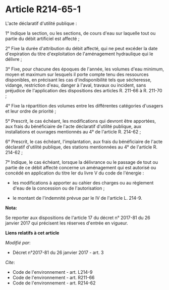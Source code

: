 # Article R214-65-1

L'acte déclaratif d'utilité publique : 

1° Indique la section, ou les sections, de cours d'eau sur laquelle tout ou partie du débit artificiel est affecté ; 

2° Fixe la durée d'attribution du débit affecté, qui ne peut excéder la date d'expiration du titre d'exploitation de
l'aménagement hydraulique qui le délivre ; 

3° Fixe, pour chacune des époques de l'année, les volumes d'eau minimum, moyen et maximum sur lesquels il porte compte tenu
des ressources disponibles, en précisant les cas d'indisponibilité tels que sécheresse, vidange, restriction d'eau, danger à
l'aval, travaux ou incident, sans préjudice de l'application des dispositions des articles R. 211-66 à R. 211-70 ; 

4° Fixe la répartition des volumes entre les différentes catégories d'usagers et leur ordre de priorité ; 

5° Prescrit, le cas échéant, les modifications qui devront être apportées, aux frais du bénéficiaire de l'acte déclaratif
d'utilité publique, aux installations et ouvrages mentionnés au 4° de l'article R. 214-62 ; 

6° Prescrit, le cas échéant, l'implantation, aux frais du bénéficiaire de l'acte déclaratif d'utilité publique, des stations
mentionnées au 4° de l'article R. 214-62 ; 

7° Indique, le cas échéant, lorsque la délivrance ou le passage de tout ou partie de ce débit affecté concerne un aménagement
qui est autorisé ou concédé en application du titre Ier du livre V du code de l'énergie :

- les modifications à apporter au cahier des charges ou au règlement d'eau de la concession ou de l'autorisation ;

- le montant de l'indemnité prévue par le IV de l'article L. 214-9.

**Nota:**

Se reporter aux dispositions de l'article 17 du décret n° 2017-81 du 26 janvier 2017 qui précisent les réserves d'entrée en
vigueur.

**Liens relatifs à cet article**

_Modifié par_:

  - Décret n°2017-81 du 26 janvier 2017 - art. 3

_Cite_:

  - Code de l'environnement - art. L214-9
  - Code de l'environnement - art. R211-66
  - Code de l'environnement - art. R214-62
